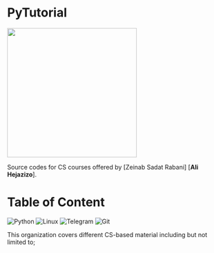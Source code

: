 # PyTutorial
<img src="./images/logo.png" width="300"/>

Source codes for CS courses offered by [Zeinab Sadat Rabani]  [**Ali Hejazizo**].

# Table of Content 
![Python](https://img.shields.io/badge/python-3670A0?style=for-the-badge&logo=python&logoColor=ffdd54)
![Linux](https://img.shields.io/badge/Linux-FCC624?style=for-the-badge&logo=linux&logoColor=black)
![Telegram](https://img.shields.io/badge/Telegram-2CA5E0?style=for-the-badge&logo=telegram&logoColor=white)
![Git](https://img.shields.io/badge/git-%23F05033.svg?style=for-the-badge&logo=git&logoColor=white)

This organization covers different CS-based material including but not limited to;
